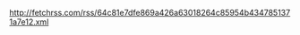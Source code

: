 <!-- Paste in the URLs to the RSS feeds in this file. Make sure to add a comment with what the RSS feed is -->

<!-- Google Search news section "US mortgage" -->

http://fetchrss.com/rss/64c81e7dfe869a426a63018264c85954b4347851371a7e12.xml
